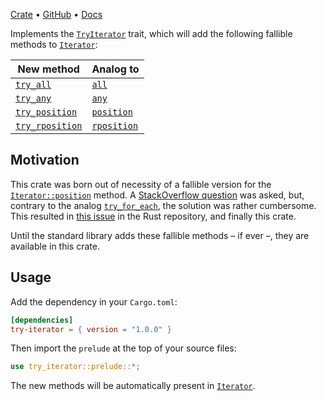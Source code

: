 [Crate](https://crates.io/crates/try-iterator) •
[GitHub](https://github.com/rodrigocfd/try-iterator) •
[Docs](https://docs.rs/try-iterator/)

Implements the [`TryIterator`](crate::prelude::TryIterator) trait, which will add the following fallible methods to [`Iterator`](https://doc.rust-lang.org/std/iter/trait.Iterator.html):

| New method | Analog to |
| -- | -- |
| [`try_all`](crate::prelude::TryIterator::try_all) | [`all`](https://doc.rust-lang.org/std/iter/trait.Iterator.html#method.all) |
| [`try_any`](crate::prelude::TryIterator::try_any) | [`any`](https://doc.rust-lang.org/std/iter/trait.Iterator.html#method.any) |
| [`try_position`](crate::prelude::TryIterator::try_position) | [`position`](https://doc.rust-lang.org/std/iter/trait.Iterator.html#method.position) |
| [`try_rposition`](crate::prelude::TryIterator::try_rposition) | [`rposition`](https://doc.rust-lang.org/std/iter/trait.Iterator.html#method.rposition) |

## Motivation

This crate was born out of necessity of a fallible version for the [`Iterator::position`](https://doc.rust-lang.org/std/iter/trait.Iterator.html#method.position) method. A [StackOverflow question](https://stackoverflow.com/q/78218651/6923555) was asked, but, contrary to the analog [`try_for_each`](https://doc.rust-lang.org/std/iter/trait.Iterator.html#method.try_for_each), the solution was rather cumbersome. This resulted in [this issue](https://github.com/rust-lang/libs-team/issues/361) in the Rust repository, and finally this crate.

Until the standard library adds these fallible methods – if ever –, they are available in this crate.

## Usage

Add the dependency in your `Cargo.toml`:

```toml
[dependencies]
try-iterator = { version = "1.0.0" }
```

Then import the `prelude` at the top of your source files:

```rust
use try_iterator::prelude::*;
```

The new methods will be automatically present in [`Iterator`](https://doc.rust-lang.org/std/iter/trait.Iterator.html).
